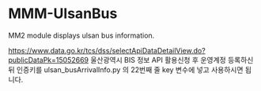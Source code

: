 # MMM-UlsanBus
MM2 module displays ulsan bus information.

https://www.data.go.kr/tcs/dss/selectApiDataDetailView.do?publicDataPk=15052669
울산광역시 BIS 정보 API 활용신청 후 운영계정 등록하신 뒤 인증키를
ulsan_busArrivalInfo.py 의 22번째 줄 key 변수에 넣고 사용하시면 됩니다.
